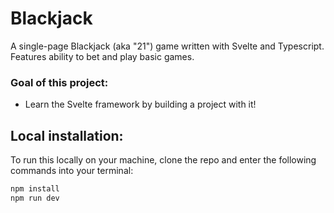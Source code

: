# Blackjack
A single-page Blackjack (aka "21") game written with Svelte and Typescript. Features ability to bet and play basic games.

### Goal of this project:
- Learn the Svelte framework by building a project with it!

## Local installation:
To run this locally on your machine, clone the repo and enter the following commands into your terminal:

```bash
npm install
npm run dev
```
